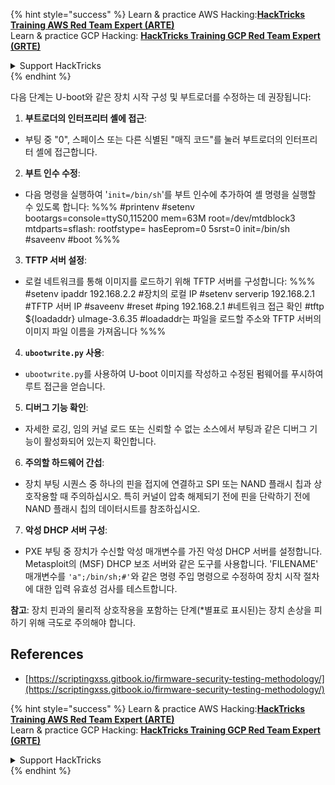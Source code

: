 {% hint style="success" %}
Learn & practice AWS Hacking:<img src="/.gitbook/assets/arte.png" alt="" data-size="line">[**HackTricks Training AWS Red Team Expert (ARTE)**](https://training.hacktricks.xyz/courses/arte)<img src="/.gitbook/assets/arte.png" alt="" data-size="line">\
Learn & practice GCP Hacking: <img src="/.gitbook/assets/grte.png" alt="" data-size="line">[**HackTricks Training GCP Red Team Expert (GRTE)**<img src="/.gitbook/assets/grte.png" alt="" data-size="line">](https://training.hacktricks.xyz/courses/grte)

<details>

<summary>Support HackTricks</summary>

* Check the [**subscription plans**](https://github.com/sponsors/carlospolop)!
* **Join the** 💬 [**Discord group**](https://discord.gg/hRep4RUj7f) or the [**telegram group**](https://t.me/peass) or **follow** us on **Twitter** 🐦 [**@hacktricks\_live**](https://twitter.com/hacktricks\_live)**.**
* **Share hacking tricks by submitting PRs to the** [**HackTricks**](https://github.com/carlospolop/hacktricks) and [**HackTricks Cloud**](https://github.com/carlospolop/hacktricks-cloud) github repos.

</details>
{% endhint %}

다음 단계는 U-boot와 같은 장치 시작 구성 및 부트로더를 수정하는 데 권장됩니다:

1. **부트로더의 인터프리터 셸에 접근**:
- 부팅 중 "0", 스페이스 또는 다른 식별된 "매직 코드"를 눌러 부트로더의 인터프리터 셸에 접근합니다.

2. **부트 인수 수정**:
- 다음 명령을 실행하여 '`init=/bin/sh`'를 부트 인수에 추가하여 셸 명령을 실행할 수 있도록 합니다:
%%%
#printenv
#setenv bootargs=console=ttyS0,115200 mem=63M root=/dev/mtdblock3 mtdparts=sflash:<partitiionInfo> rootfstype=<fstype> hasEeprom=0 5srst=0 init=/bin/sh
#saveenv
#boot
%%%

3. **TFTP 서버 설정**:
- 로컬 네트워크를 통해 이미지를 로드하기 위해 TFTP 서버를 구성합니다:
%%%
#setenv ipaddr 192.168.2.2 #장치의 로컬 IP
#setenv serverip 192.168.2.1 #TFTP 서버 IP
#saveenv
#reset
#ping 192.168.2.1 #네트워크 접근 확인
#tftp ${loadaddr} uImage-3.6.35 #loadaddr는 파일을 로드할 주소와 TFTP 서버의 이미지 파일 이름을 가져옵니다
%%%

4. **`ubootwrite.py` 사용**:
- `ubootwrite.py`를 사용하여 U-boot 이미지를 작성하고 수정된 펌웨어를 푸시하여 루트 접근을 얻습니다.

5. **디버그 기능 확인**:
- 자세한 로깅, 임의 커널 로드 또는 신뢰할 수 없는 소스에서 부팅과 같은 디버그 기능이 활성화되어 있는지 확인합니다.

6. **주의할 하드웨어 간섭**:
- 장치 부팅 시퀀스 중 하나의 핀을 접지에 연결하고 SPI 또는 NAND 플래시 칩과 상호작용할 때 주의하십시오. 특히 커널이 압축 해제되기 전에 핀을 단락하기 전에 NAND 플래시 칩의 데이터시트를 참조하십시오.

7. **악성 DHCP 서버 구성**:
- PXE 부팅 중 장치가 수신할 악성 매개변수를 가진 악성 DHCP 서버를 설정합니다. Metasploit의 (MSF) DHCP 보조 서버와 같은 도구를 사용합니다. 'FILENAME' 매개변수를 `'a";/bin/sh;#'`와 같은 명령 주입 명령으로 수정하여 장치 시작 절차에 대한 입력 유효성 검사를 테스트합니다.

**참고**: 장치 핀과의 물리적 상호작용을 포함하는 단계(*별표로 표시된)는 장치 손상을 피하기 위해 극도로 주의해야 합니다.


## References
* [https://scriptingxss.gitbook.io/firmware-security-testing-methodology/](https://scriptingxss.gitbook.io/firmware-security-testing-methodology/)


{% hint style="success" %}
Learn & practice AWS Hacking:<img src="/.gitbook/assets/arte.png" alt="" data-size="line">[**HackTricks Training AWS Red Team Expert (ARTE)**](https://training.hacktricks.xyz/courses/arte)<img src="/.gitbook/assets/arte.png" alt="" data-size="line">\
Learn & practice GCP Hacking: <img src="/.gitbook/assets/grte.png" alt="" data-size="line">[**HackTricks Training GCP Red Team Expert (GRTE)**<img src="/.gitbook/assets/grte.png" alt="" data-size="line">](https://training.hacktricks.xyz/courses/grte)

<details>

<summary>Support HackTricks</summary>

* Check the [**subscription plans**](https://github.com/sponsors/carlospolop)!
* **Join the** 💬 [**Discord group**](https://discord.gg/hRep4RUj7f) or the [**telegram group**](https://t.me/peass) or **follow** us on **Twitter** 🐦 [**@hacktricks\_live**](https://twitter.com/hacktricks\_live)**.**
* **Share hacking tricks by submitting PRs to the** [**HackTricks**](https://github.com/carlospolop/hacktricks) and [**HackTricks Cloud**](https://github.com/carlospolop/hacktricks-cloud) github repos.

</details>
{% endhint %}
